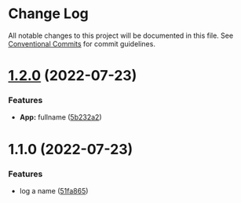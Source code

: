 # Change Log

All notable changes to this project will be documented in this file.
See [Conventional Commits](https://conventionalcommits.org) for commit guidelines.

# [1.2.0](https://github.com/thiagobrolly/lerna_ind/compare/@lerna_demo/app_ind@1.1.0...@lerna_demo/app_ind@1.2.0) (2022-07-23)


### Features

* **App:** fullname ([5b232a2](https://github.com/thiagobrolly/lerna_ind/commit/5b232a2e95b3330ae689d1b36e6f63e50659ce42))





# 1.1.0 (2022-07-23)


### Features

* log a name ([51fa865](https://github.com/thiagobrolly/lerna_ind/commit/51fa86590dc8fc04e4dee0b6638f11425ae565a5))
